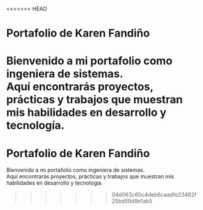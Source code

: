 <<<<<<< HEAD
# Portafolio de Karen Fandiño

Bienvenido a mi portafolio como ingeniera de sistemas.  
Aquí encontrarás proyectos, prácticas y trabajos que muestran mis habilidades en desarrollo y tecnología.
=======
# Portafolio de Karen Fandiño

Bienvenido a mi portafolio como ingeniera de sistemas.  
Aquí encontrarás proyectos, prácticas y trabajos que muestran mis habilidades en desarrollo y tecnología.
>>>>>>> 04d063c60c4deb6caadfe23462f25bd59d9e1ab5

